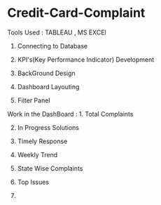 # Credit-Card-Complaint

Tools Used : TABLEAU , MS EXCEl

1. Connecting to Database

2. KPI's(Key Performance Indicator) Development 

3. BackGround Design

4. Dashboard Layouting

5. Filter Panel


Work in the DashBoard :  1. Total Complaints

2. In Progress Solutions

3. Timely Response

4. Weekly Trend

5. State Wise Complaints

6. Top Issues

7. 
